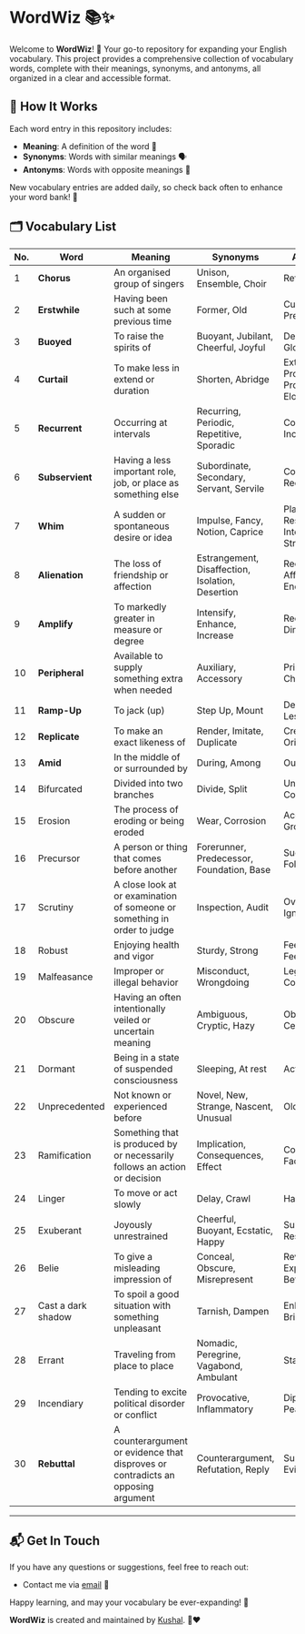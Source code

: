 # WordWiz 📚✨

Welcome to **WordWiz**! 🎉 Your go-to repository for expanding your English vocabulary. This project provides a comprehensive collection of vocabulary words, complete with their meanings, synonyms, and antonyms, all organized in a clear and accessible format.

## 📖 How It Works

Each word entry in this repository includes:
- **Meaning**: A definition of the word 📝
- **Synonyms**: Words with similar meanings 🗣️
- **Antonyms**: Words with opposite meanings 🚫

New vocabulary entries are added daily, so check back often to enhance your word bank! 📅

## 🗂️ Vocabulary List


| **No.** | **Word**          | **Meaning**                                  | **Synonyms**       | **Antonyms**     |
|---------|-------------------|----------------------------------------------|--------------------|------------------|
| 1       | **Chorus**        | An organised group of singers                | Unison, Ensemble, Choir | Refrain      |
| 2       | **Erstwhile**     | Having been such at some previous time      | Former, Old        | Current, Present |
| 3       | **Buoyed**        | To raise the spirits of                     |  Buoyant, Jubilant, Cheerful, Joyful  | Depressed, Gloomy|
| 4       | **Curtail**       | To make less in extend or duration         |    Shorten, Abridge|   Extend, Prolang, Protract, Elongate|                                        
| 5       |  **Recurrent**    | Occurring at intervals                       |  Recurring, Periodic, Repetitive, Sporadic | Constant, Incessant |                
| 6       | **Subservient**   | Having a less important role, job, or place as something else | Subordinate, Secondary, Servant, Servile | Contrary, Recalcitrant |
| 7       | **Whim**          | A sudden or spontaneous desire or idea          | Impulse, Fancy, Notion, Caprice     | Plan, Purpose, Resolution, Intention, Strategy |               
| 8       | **Alienation**    | The loss of friendship or affection          | Estrangement, Disaffection, Isolation, Desertion | Reconciliation, Affection, Endearment |         
| 9       | **Amplify**       | To markedly greater in measure or degree     | Intensify, Enhance, Increase | Reduce, Diminish|               
| 10      | **Peripheral**    | Available to supply something extra when needed| Auxiliary, Accessory | Principal, Chief |                
| 11      | **Ramp-Up**       | To jack (up)                                 | Step Up, Mount     | Decline(in), Lessen|        
| 12      | **Replicate**     | To make an exact likeness of                 | Render, Imitate, Duplicate | Create, Original|                 
| 13      | **Amid** | In the middle of or surrounded by          | During, Among | Outside, Away   |
| 14      | Bifurcated       | Divided into two branches                             | Divide, Split                               | Unite, Combine          |
| 15      | Erosion          | The process of eroding or being eroded                | Wear, Corrosion                              | Accretion, Growth       |
| 16      | Precursor        | A person or thing that comes before another           | Forerunner, Predecessor, Foundation, Base   | Successor, Follower     |
| 17      | Scrutiny         | A close look at or examination of someone or something in order to judge | Inspection, Audit                            | Overlook, Ignorance     |
| 18      | Robust           | Enjoying health and vigor                             | Sturdy, Strong                              | Feeble, Unfit, Feeble          |
| 19      | Malfeasance      | Improper or illegal behavior                          | Misconduct, Wrongdoing                       | Legality, Compliance    |
| 20      | Obscure          | Having an often intentionally veiled or uncertain meaning | Ambiguous, Cryptic, Hazy                    | Obvious, Certain        |
| 21      | Dormant          | Being in a state of suspended consciousness           | Sleeping, At rest                           | Active, Alert           |
| 22      | Unprecedented    | Not known or experienced before                       | Novel, New, Strange, Nascent, Unusual       | Old, Familiar           |
| 23      | Ramification     | Something that is produced by or necessarily follows an action or decision | Implication, Consequences, Effect           | Consideration, Factor   |
| 24      | Linger           | To move or act slowly                                 | Delay, Crawl                                | Hasten, Rush            |
| 25      | Exuberant        | Joyously unrestrained                                 | Cheerful, Buoyant, Ecstatic, Happy          | Sullen, Restrained      |
| 26      | Belie            | To give a misleading impression of                    | Conceal, Obscure, Misrepresent              | Reveal, Expose, Betray         |
| 27      | Cast a dark shadow | To spoil a good situation with something unpleasant  | Tarnish, Dampen                             | Enhance, Brighten       |
| 28      | Errant           | Traveling from place to place                         | Nomadic, Peregrine, Vagabond, Ambulant      | Static, Settled         |
| 29      | Incendiary       | Tending to excite political disorder or conflict       | Provocative, Inflammatory                   | Diplomatic, Peaceful    |
| 30     | **Rebuttal**      | A counterargument or evidence that disproves or contradicts an opposing argument | Counterargument, Refutation, Reply | Support, Evidence          |






<!-- Add more words below this line -->


<!-- Add more words below this line -->


---


## 📬 Get In Touch

If you have any questions or suggestions, feel free to reach out:

- Contact me via [email](daskushal980@gmail.com) 📧

Happy learning, and may your vocabulary be ever-expanding! 🚀 

**WordWiz** is created and maintained by [Kushal](https://github.com/Kushal997-das). 🎉❤️




